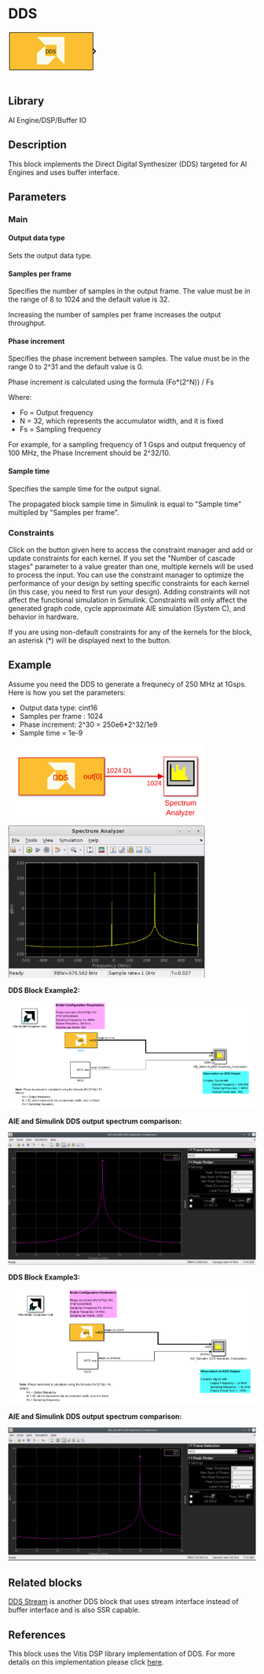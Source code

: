 # DDS

  
![](./Images/block.png)  

## Library

AI Engine/DSP/Buffer IO

## Description

This block implements the Direct Digital Synthesizer (DDS) targeted for
AI Engines and uses buffer interface.

## Parameters

### Main  
#### Output data type  
Sets the output data type.

#### Samples per frame  
Specifies the number of samples in the output frame. The value must be in the range of 8 to 1024 and the default value is 32.

<div class="noteBox">
Increasing the number of samples per frame increases the output throughput.
</div>

#### Phase increment  
Specifies the phase increment between samples. The value must be in the
range 0 to 2^31 and the default value is 0.

  Phase increment is calculated using the formula (Fo\*(2^N)) / Fs

  Where:
  - Fo = Output frequency
  - N = 32, which represents the accumulator width, and it is fixed
  - Fs = Sampling frequency

For example, for a sampling frequency of 1 Gsps and output frequency of 100 MHz, the Phase Increment should be 2^32/10.

#### Sample time  
Specifies the sample time for the output signal.

<div class="noteBox">
The propagated block sample time in Simulink is equal to "Sample time" multipled by "Samples per frame".
</div>

### Constraints
Click on the button given here to access the constraint manager and add or update constraints for each kernel. If you set the "Number of cascade stages" parameter to a value greater than one, multiple kernels will be used to process the input. You can use the constraint manager to optimize the performance of your design by setting specific constraints for each kernel (in this case, you need to first run your design). Adding constraints will not affect the functional simulation in Simulink. Constraints will only affect the generated graph code, cycle approximate AIE simulation (System C), and behavior in hardware.

<div class="noteBox">
If you are using non-default constraints for any of the kernels for the block, an asterisk (*) will be displayed next to the button.
</div>

## Example
Assume you need the DDS to generate a frequnecy of 250 MHz at 1Gsps. Here is how you set the parameters:
* Output data type: cint16
* Samples per frame : 1024
* Phase increment: 2^30 = 250e6*2^32/1e9
* Sample time = 1e-9

<img src="./Images/dds.png" width="400">
<img src="./Images/dds_out.png" width="400">

**DDS Block Example2:**

![](./Images/DDS_Block_Ex1.png)

**AIE and Simulink DDS output spectrum comparison:**

![](./Images/DDS_SpectrumComparison.png)

**DDS Block Example3:**

![](./Images/DDS_Ex2.png)

**AIE and Simulink DDS output spectrum comparison:**

![](./Images/DDS_SpectrumComparisonEx2.png)

## Related blocks
[DDS Stream](../DDS_Stream/README.md) is another DDS block that uses stream interface instead of buffer interface and is also SSR capable.

## References
This block uses the Vitis DSP library implementation of DDS. For more details on this implementation please click [here](https://docs.xilinx.com/r/en-US/Vitis_Libraries/dsp/user_guide/L2/func-dds.html).
